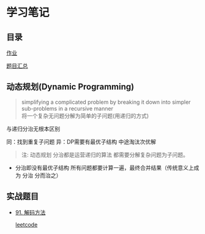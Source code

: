 # 学习笔记

## 目录

[作业](#实战题目)

[题目汇总](https://shimo.im/sheets/q9gPKWky9dj9CjdP/32ljC/)

## 动态规划(Dynamic Programming)

> simplifying a complicated problem by breaking it down into simpler sub-problems in a recursive manner  
> 将一个复杂无问题分解为简单的子问题(用递归的方式)

与递归分治无根本区别

同：找到重复子问题
异：DP需要有最优子结构 中途淘汰次优解

> 注: 动态规划 分治都是运营递归的算法  都需要分解复杂问题为子问题。

* 分治即没有最优子结构  所有问题都要计算一遍，最终合并结果（传统意义上成为 分治 分而治之）

## 实战题目

* [91. 解码方法](./decode_ways_test.go)

    [leetcode](https://leetcode-cn.com/problems/decode-ways/)

